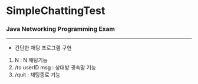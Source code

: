 # SimpleChattingTest
### Java Networking Programming Exam
____
- 간단한 채팅 프로그램 구현

1. N : N 채팅기능
2. /to userID msg : 상대방 귓속말 기능
3. /quit : 채팅종료 기능
